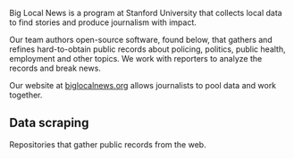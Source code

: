 Big Local News is a program at Stanford University that collects local data to find stories and produce journalism with impact.

Our team authors open-source software, found below, that gathers and refines hard-to-obtain public records about policing, politics, public health, employment and other topics. We work with reporters to analyze the records and break news.

Our website at [biglocalnews.org](https://biglocalnews.org/) allows journalists to pool data and work together.

## Data scraping

Repositories that gather public records from the web.

